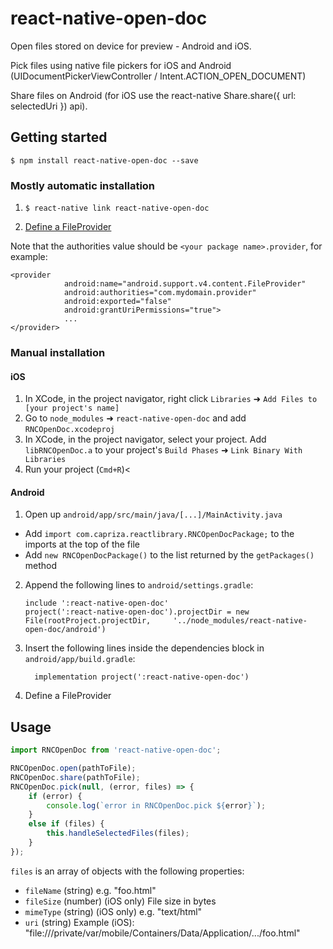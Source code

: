 
# react-native-open-doc

Open files stored on device for preview - Android and iOS. 

Pick files using native file pickers for iOS and Android (UIDocumentPickerViewController / Intent.ACTION_OPEN_DOCUMENT)

Share files on Android (for iOS use the react-native Share.share({ url: selectedUri }) api).

## Getting started

`$ npm install react-native-open-doc --save`

### Mostly automatic installation

1. `$ react-native link react-native-open-doc`

2. [Define a FileProvider](https://developer.android.com/reference/android/support/v4/content/FileProvider)
  
  Note that the authorities value should be `<your package name>.provider`, for example:

  ```
  <provider
              android:name="android.support.v4.content.FileProvider"
              android:authorities="com.mydomain.provider"
              android:exported="false"
              android:grantUriPermissions="true">
              ...
  </provider>
  ```
### Manual installation


#### iOS

1. In XCode, in the project navigator, right click `Libraries` ➜ `Add Files to [your project's name]`
2. Go to `node_modules` ➜ `react-native-open-doc` and add `RNCOpenDoc.xcodeproj`
3. In XCode, in the project navigator, select your project. Add `libRNCOpenDoc.a` to your project's `Build Phases` ➜ `Link Binary With Libraries`
4. Run your project (`Cmd+R`)<

#### Android

1. Open up `android/app/src/main/java/[...]/MainActivity.java`
  - Add `import com.capriza.reactlibrary.RNCOpenDocPackage;` to the imports at the top of the file
  - Add `new RNCOpenDocPackage()` to the list returned by the `getPackages()` method
2. Append the following lines to `android/settings.gradle`:
  	```
  	include ':react-native-open-doc'
  	project(':react-native-open-doc').projectDir = new File(rootProject.projectDir, 	'../node_modules/react-native-open-doc/android')
  	```
3. Insert the following lines inside the dependencies block in `android/app/build.gradle`:
  	```
      implementation project(':react-native-open-doc')
  	```
4. Define a FileProvider

## Usage
```javascript
import RNCOpenDoc from 'react-native-open-doc';

RNCOpenDoc.open(pathToFile);
RNCOpenDoc.share(pathToFile);
RNCOpenDoc.pick(null, (error, files) => {
    if (error) {
        console.log(`error in RNCOpenDoc.pick ${error}`);
    }
    else if (files) {
    	this.handleSelectedFiles(files);
    }
});
```
 
`files` is an array of objects with the following properties:

- `fileName` (string) e.g. "foo.html"
- `fileSize` (number) (iOS only) File size in bytes
- `mimeType` (string) (iOS only) e.g. "text/html"
- `uri` (string) Example (iOS): "file:///private/var/mobile/Containers/Data/Application/.../foo.html"

